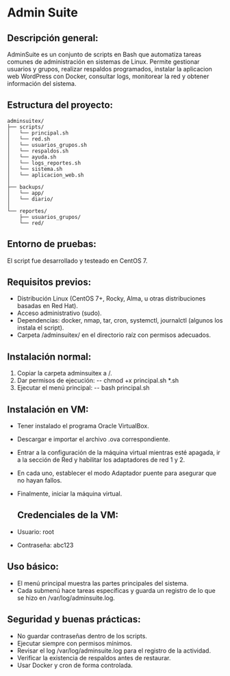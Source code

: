 # Admin Suite

## Descripción general:
AdminSuite es un conjunto de scripts en Bash que automatiza tareas comunes de administración en sistemas de Linux.
Permite gestionar usuarios y grupos, realizar respaldos programados, instalar la aplicacion web WordPress con Docker, consultar logs, monitorear la red y obtener información del sistema.

## Estructura del proyecto:
```
adminsuitex/
├── scripts/
│   └── principal.sh
│   └── red.sh
│   └── usuarios_grupos.sh
│   └── respaldos.sh
│   └── ayuda.sh
│   └── logs_reportes.sh
│   └── sistema.sh
│   └── aplicacion_web.sh
│
├── backups/
│   └── app/
│   └── diario/
│
└── reportes/
    ├── usuarios_grupos/
    └── red/
```
## Entorno de pruebas:
El script fue desarrollado y testeado en CentOS 7.

## Requisitos previos:
- Distribución Linux (CentOS 7+, Rocky, Alma, u otras distribuciones basadas en Red Hat).
- Acceso administrativo (sudo).
- Dependencias: docker, nmap, tar, cron, systemctl, journalctl (algunos los instala el script).
- Carpeta /adminsuitex/ en el directorio raíz con permisos adecuados.

## Instalación normal:
1. Copiar la carpeta adminsuitex a /.
2. Dar permisos de ejecución:
-- chmod +x principal.sh *.sh
3. Ejecutar el menú principal:
-- bash principal.sh

## Instalación en VM:
- Tener instalado el programa Oracle VirtualBox.
- Descargar e importar el archivo .ova correspondiente.
- Entrar a la configuración de la máquina virtual mientras esté apagada, ir a la sección de Red y habilitar los adaptadores de red 1 y 2.
- En cada uno, establecer el modo Adaptador puente para asegurar que no hayan fallos.
- Finalmente, iniciar la máquina virtual.

  ## Credenciales de la VM:
- Usuario: root
- Contraseña: abc123

## Uso básico:
- El menú principal muestra las partes principales del sistema.
- Cada submenú hace tareas específicas y guarda un registro de lo que se hizo en /var/log/adminsuite.log.

## Seguridad y buenas prácticas:
- No guardar contraseñas dentro de los scripts.
- Ejecutar siempre con permisos mínimos.
- Revisar el log /var/log/adminsuite.log para el registro de la actividad.
- Verificar la existencia de respaldos antes de restaurar.
- Usar Docker y cron de forma controlada.
